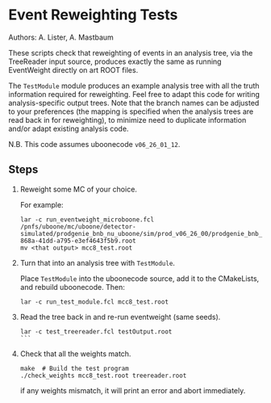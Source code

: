 Event Reweighting Tests
=======================
Authors: A. Lister, A. Mastbaum

These scripts check that reweighting of events in an analysis tree, via the
TreeReader input source, produces exactly the same as running EventWeight
directly on art ROOT files.

The `TestModule` module produces an example analysis tree with all the truth
information required for reweighting. Feel free to adapt this code for
writing analysis-specific output trees. Note that the branch names can be
adjusted to your preferences (the mapping is specified when the analysis trees
are read back in for reweighting), to minimize need to duplicate information
and/or adapt existing analysis code.

N.B. This code assumes uboonecode `v06_26_01_12`.

Steps
-----

1. Reweight some MC of your choice.

   For example:

    ```
    lar -c run_eventweight_microboone.fcl /pnfs/uboone/mc/uboone/detector-simulated/prodgenie_bnb_nu_uboone/sim/prod_v06_26_00/prodgenie_bnb_nu_uboone_0_20170228T015121_gen2_0aa93a49-868a-41dd-a795-e3ef4643f5b9.root
    mv <that output> mcc8_test.root
    ```

2. Turn that into an analysis tree with `TestModule`.

   Place `TestModule` into the uboonecode source, add it to the CMakeLists,
   and rebuild uboonecode. Then:

    ```
    lar -c run_test_module.fcl mcc8_test.root
    ```

3. Read the tree back in and re-run eventweight (same seeds).

    ````
    lar -c test_treereader.fcl testOutput.root
    ```

4. Check that all the weights match.

    ```
    make  # Build the test program
    ./check_weights mcc8_test.root treereader.root
    ```

   if any weights mismatch, it will print an error and abort immediately.

